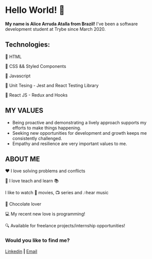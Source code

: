 # Hello World! 👋

**My name is Alice Arruda Atalla from Brazil!**
I've been a software development student at Trybe since March 2020.

## Technologies:

:large_orange_diamond: HTML

:large_orange_diamond: CSS && Styled Components

:large_orange_diamond: Javascript

:large_orange_diamond: Unit Tesing - Jest and React Testing Library

:large_orange_diamond: React JS - Redux and Hooks

## MY VALUES

* Being proactive and demonstrating a lively approach supports my efforts to make things happening.
* Seeking new opportunities for development and growth keeps me consistently challenged.
* Empathy and resilience are very important values to me.

## ABOUT ME

:heart: I love solving problems and conflicts

:rocket: I love teach and learn :books:

I like to watch  :movie_camera: movies, :tv: series and  :notes:hear music

:chocolate_bar: Chocolate lover

:computer: My recent new love is programming!

:mag: Available for freelance projects/internship opportunities!

### Would you like to find me?

[Linkedin][linkedin] **|**
[Email][email]

[linkedin]: https://www.linkedin.com/in/aliceatalla/?locale=en_US
[email]: aliceatalla36@gmail.com
